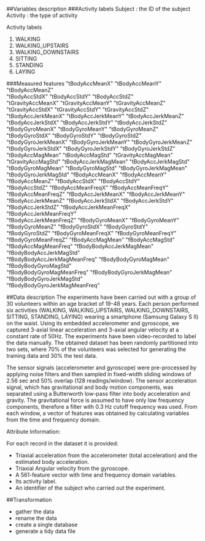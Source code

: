 ##Variables description
###Activity labels
Subject : the ID of the subject
Activity : the type of activity

Activity labels
1. WALKING
2. WALKING_UPSTAIRS
3. WALKING_DOWNSTAIRS
4. SITTING
5. STANDING
6. LAYING

###Measured features
"tBodyAccMeanX"                "tBodyAccMeanY"                "tBodyAccMeanZ"               
"tBodyAccStdX"                 "tBodyAccStdY"                 "tBodyAccStdZ"                
"tGravityAccMeanX"             "tGravityAccMeanY"             "tGravityAccMeanZ"            
"tGravityAccStdX"              "tGravityAccStdY"              "tGravityAccStdZ"             
"tBodyAccJerkMeanX"            "tBodyAccJerkMeanY"            "tBodyAccJerkMeanZ"           
"tBodyAccJerkStdX"             "tBodyAccJerkStdY"             "tBodyAccJerkStdZ"            
"tBodyGyroMeanX"               "tBodyGyroMeanY"               "tBodyGyroMeanZ"              
"tBodyGyroStdX"                "tBodyGyroStdY"                "tBodyGyroStdZ"               
"tBodyGyroJerkMeanX"           "tBodyGyroJerkMeanY"           "tBodyGyroJerkMeanZ"          
"tBodyGyroJerkStdX"            "tBodyGyroJerkStdY"            "tBodyGyroJerkStdZ"           
"tBodyAccMagMean"              "tBodyAccMagStd"               "tGravityAccMagMean"          
"tGravityAccMagStd"            "tBodyAccJerkMagMean"          "tBodyAccJerkMagStd"          
"tBodyGyroMagMean"             "tBodyGyroMagStd"              "tBodyGyroJerkMagMean"        
"tBodyGyroJerkMagStd"          "fBodyAccMeanX"                "fBodyAccMeanY"               
"fBodyAccMeanZ"                "fBodyAccStdX"                 "fBodyAccStdY"                
"fBodyAccStdZ"                 "fBodyAccMeanFreqX"            "fBodyAccMeanFreqY"           
"fBodyAccMeanFreqZ"            "fBodyAccJerkMeanX"            "fBodyAccJerkMeanY"           
"fBodyAccJerkMeanZ"            "fBodyAccJerkStdX"             "fBodyAccJerkStdY"            
"fBodyAccJerkStdZ"             "fBodyAccJerkMeanFreqX"        "fBodyAccJerkMeanFreqY"       
"fBodyAccJerkMeanFreqZ"        "fBodyGyroMeanX"               "fBodyGyroMeanY"              
"fBodyGyroMeanZ"               "fBodyGyroStdX"                "fBodyGyroStdY"               
"fBodyGyroStdZ"                "fBodyGyroMeanFreqX"           "fBodyGyroMeanFreqY"          
"fBodyGyroMeanFreqZ"           "fBodyAccMagMean"              "fBodyAccMagStd"              
"fBodyAccMagMeanFreq"          "fBodyBodyAccJerkMagMean"      "fBodyBodyAccJerkMagStd"      
"fBodyBodyAccJerkMagMeanFreq"  "fBodyBodyGyroMagMean"         "fBodyBodyGyroMagStd"         
"fBodyBodyGyroMagMeanFreq"     "fBodyBodyGyroJerkMagMean"     "fBodyBodyGyroJerkMagStd"     
"fBodyBodyGyroJerkMagMeanFreq"

##Data description
The experiments have been carried out with a group of 30 volunteers within an age bracket of 19-48 years. Each person performed six activities (WALKING, WALKING_UPSTAIRS, WALKING_DOWNSTAIRS, SITTING, STANDING, LAYING) wearing a smartphone (Samsung Galaxy S II) on the waist. Using its embedded accelerometer and gyroscope, we captured 3-axial linear acceleration and 3-axial angular velocity at a constant rate of 50Hz. The experiments have been video-recorded to label the data manually. The obtained dataset has been randomly partitioned into two sets, where 70% of the volunteers was selected for generating the training data and 30% the test data. 

The sensor signals (accelerometer and gyroscope) were pre-processed by applying noise filters and then sampled in fixed-width sliding windows of 2.56 sec and 50% overlap (128 readings/window). The sensor acceleration signal, which has gravitational and body motion components, was separated using a Butterworth low-pass filter into body acceleration and gravity. The gravitational force is assumed to have only low frequency components, therefore a filter with 0.3 Hz cutoff frequency was used. From each window, a vector of features was obtained by calculating variables from the time and frequency domain.

Attribute Information:

For each record in the dataset it is provided: 
- Triaxial acceleration from the accelerometer (total acceleration) and the estimated body acceleration. 
- Triaxial Angular velocity from the gyroscope. 
- A 561-feature vector with time and frequency domain variables. 
- Its activity label. 
- An identifier of the subject who carried out the experiment.

##Transformation
- gather the data
- rename the data
- create a single database
- generate a tidy data file
